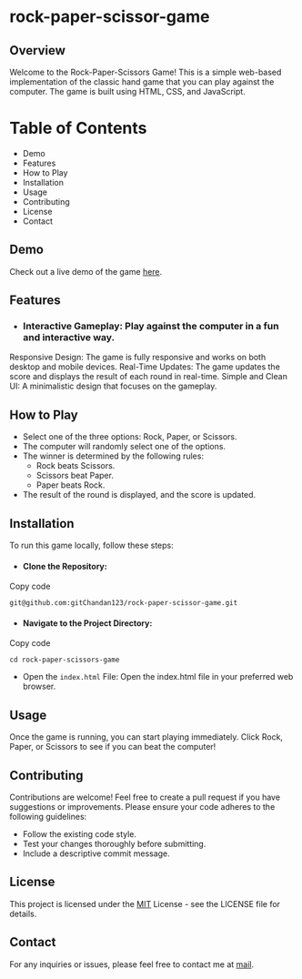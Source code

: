 # rock-paper-scissor-game
## Overview
Welcome to the Rock-Paper-Scissors Game! This is a simple web-based implementation of the classic hand game that you can play against the computer. The game is built using HTML, CSS, and JavaScript.

#  Table of Contents
- Demo
- Features
- How to Play
- Installation
- Usage
- Contributing
- License
- Contact

## Demo

Check out a live demo of the game [here](https://github.com/gitChandan123/rock-paper-scissor-game/edit/main/README.md).

## Features
- ### Interactive Gameplay: Play against the computer in a fun and interactive way.

Responsive Design: The game is fully responsive and works on both desktop and mobile devices.
Real-Time Updates: The game updates the score and displays the result of each round in real-time.
Simple and Clean UI: A minimalistic design that focuses on the gameplay.

## How to Play
* Select one of the three options: Rock, Paper, or Scissors.
* The computer will randomly select one of the options.
* The winner is determined by the following rules:
  - Rock beats Scissors.
  - Scissors beat Paper.
  - Paper beats Rock.
* The result of the round is displayed, and the score is updated.
## Installation
To run this game locally, follow these steps:

* #### Clone the Repository:
Copy code
```
git@github.com:gitChandan123/rock-paper-scissor-game.git
```
* #### Navigate to the Project Directory:

Copy code
```
cd rock-paper-scissors-game
```
* Open the `index.html` File: Open the index.html file in your preferred web browser.
  
## Usage
Once the game is running, you can start playing immediately. Click Rock, Paper, or Scissors to see if you can beat the computer!

## Contributing
Contributions are welcome! 
Feel free to create a pull request if you have suggestions or improvements. Please ensure your code adheres to the following guidelines:

- Follow the existing code style.
- Test your changes thoroughly before submitting.
- Include a descriptive commit message.
  
## License
This project is licensed under the [MIT]() License - see the LICENSE file for details.

## Contact
For any inquiries or issues, please feel free to contact me at [mail](chandanvatsa321@gmail.com).

